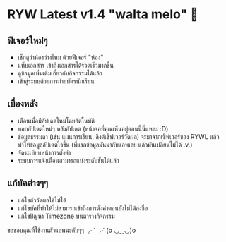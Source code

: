# RYW Latest v1.4 "walta melo" 🍈

## ฟีเจอร์ใหม่ๆ
- เช็กดูว่าห้องว่างไหม ด้วยฟีเจอร์ "ห้อง"
- แท็บเอกสาร เข้าถึงเอกสารได้รวดเร็วมากขึ้น
- ดูข้อมูลเพิ่มเติมเกี่ยวกับกิจกรรมได้แล้ว
- เข้าสู่ระบบด้วยการถ่ายบัตรนักเรียน

## เบื่องหลัง
- เตือนเมื่อมีอัปเดตใหม่โดยอัตโนมัติ
- บอกอัปเดตใหม่ๆ หลังอัปเดต (หน้าจอที่คุณเห็นอยู่ตอนนี้นี่แหละ :D)
- ข้อมูลธรรมดา (เช่น แผนการเรียน, ลิงต์เซิฟเวอร์วัดผล) จะมาจากเซิฟเวอร์ของ RYWL แล้ว ทำให้ข้อมูลอัปเดตไวขึ้น (ที่แรกข้อมูลมันมากับแอพเลย แล้วมันเปลี่ยนไม่ได้ .v.)
- จัดระเบียบหน้าการตั้งค่า
- ระบบการแจ้งเตือนสามารถแบ่งระดับชั้นได้แล้ว

## แก้บัคต่างๆๆ
- แก้ไขตัววัดผลใช้ไม่ได้
- แก้ไขบัคที่ทำให้ไม่สามารถเข้าถึงการตั้งค่าตอนยังไม่ได้ลงชื่อ
- แก้ไขปัญหา Timezone บนตารางกิจกรรม

ขอขอบคุณที่ใช้งานตัวแอพนะคับๆๆ
╭ ˙     ╭˙
(o ◡‿◡)o
